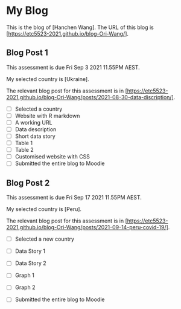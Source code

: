 # My Blog


This is the blog of [Hanchen Wang].
The URL of this blog is [https://etc5523-2021.github.io/blog-Ori-Wang/].

## Blog Post 1

This assessment is due Fri Sep 3 2021 11.55PM AEST.

My selected country is [Ukraine].

The relevant blog post for this assessment is in [https://etc5523-2021.github.io/blog-Ori-Wang/posts/2021-08-30-data-discription/].

- [ ] Selected a country
- [ ] Website with R markdown 
- [ ] A working URL
- [ ] Data description
- [ ] Short data story
- [ ] Table 1
- [ ] Table 2
- [ ] Customised website with CSS
- [ ] Submitted the entire blog to Moodle

## Blog Post 2

This assessment is due Fri Sep 17 2021 11.55PM AEST.

My selected country is [Peru].

The relevant blog post for this assessment is in [https://etc5523-2021.github.io/blog-Ori-Wang/posts/2021-09-14-peru-covid-19/].

- [ ] Selected a new country
- [ ] Data Story 1
- [ ] Data Story 2
- [ ] Graph 1
- [ ] Graph 2
- [ ] Submitted the entire blog to Moodle


